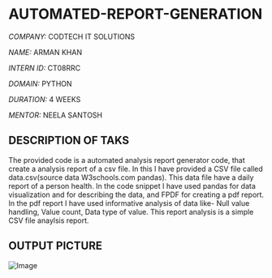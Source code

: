 # AUTOMATED-REPORT-GENERATION




_COMPANY:_ CODTECH IT SOLUTIONS

_NAME:_ ARMAN KHAN

_INTERN ID:_ CT08RRC

_DOMAIN:_ PYTHON 

_DURATION:_ 4 WEEKS

_MENTOR:_  NEELA SANTOSH

## DESCRIPTION OF TAKS
The provided code is a automated analysis report generator code, that create a analysis report of a csv file. In this I have provided a CSV file called data.csv(source data W3schools.com pandas). This data file have a daily report of a person health. In the code snippet I have used pandas for data visualization and for describing the data, and FPDF for creating a pdf report. In the pdf report I have used informative analysis of data like- Null value handling, Value count, Data type of value. This report analysis is a simple CSV file anaylsis report.


## OUTPUT PICTURE
![Image](https://github.com/user-attachments/assets/390f237a-0efc-4a4a-ac93-9f0eb62f4cd1)
